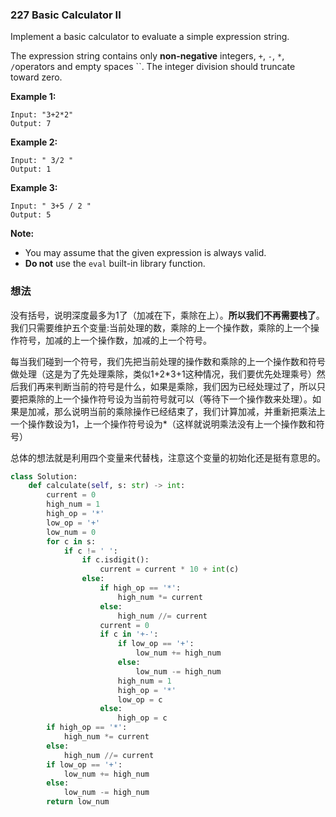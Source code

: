 ### 227 Basic Calculator II

Implement a basic calculator to evaluate a simple expression string.

The expression string contains only **non-negative** integers, `+`, `-`, `*`, `/`operators and empty spaces ``. The integer division should truncate toward zero.

**Example 1:**

```
Input: "3+2*2"
Output: 7
```

**Example 2:**

```
Input: " 3/2 "
Output: 1
```

**Example 3:**

```
Input: " 3+5 / 2 "
Output: 5
```

**Note:**

- You may assume that the given expression is always valid.
- **Do not** use the `eval` built-in library function.

### 想法

没有括号，说明深度最多为1了（加减在下，乘除在上）。**所以我们不再需要栈了**。我们只需要维护五个变量:当前处理的数，乘除的上一个操作数，乘除的上一个操作符号，加减的上一个操作数，加减的上一个符号。

每当我们碰到一个符号，我们先把当前处理的操作数和乘除的上一个操作数和符号做处理（这是为了先处理乘除，类似1+2*3+1这种情况，我们要优先处理乘号）然后我们再来判断当前的符号是什么，如果是乘除，我们因为已经处理过了，所以只要把乘除的上一个操作符号设为当前符号就可以（等待下一个操作数来处理）。如果是加减，那么说明当前的乘除操作已经结束了，我们计算加减，并重新把乘法上一个操作数设为1，上一个操作符号设为\*（这样就说明乘法没有上一个操作数和符号）

总体的想法就是利用四个变量来代替栈，注意这个变量的初始化还是挺有意思的。

```python
class Solution:
    def calculate(self, s: str) -> int:
        current = 0
        high_num = 1
        high_op = '*'
        low_op = '+'
        low_num = 0
        for c in s:
            if c != ' ':
                if c.isdigit():
                    current = current * 10 + int(c)
                else:
                    if high_op == '*':
                        high_num *= current
                    else:
                        high_num //= current
                    current = 0
                    if c in '+-':
                        if low_op == '+':
                            low_num += high_num
                        else:
                            low_num -= high_num
                        high_num = 1
                        high_op = '*'
                        low_op = c
                    else:
                        high_op = c
        if high_op == '*':
            high_num *= current
        else:
            high_num //= current
        if low_op == '+':
            low_num += high_num
        else:
            low_num -= high_num
        return low_num
```

